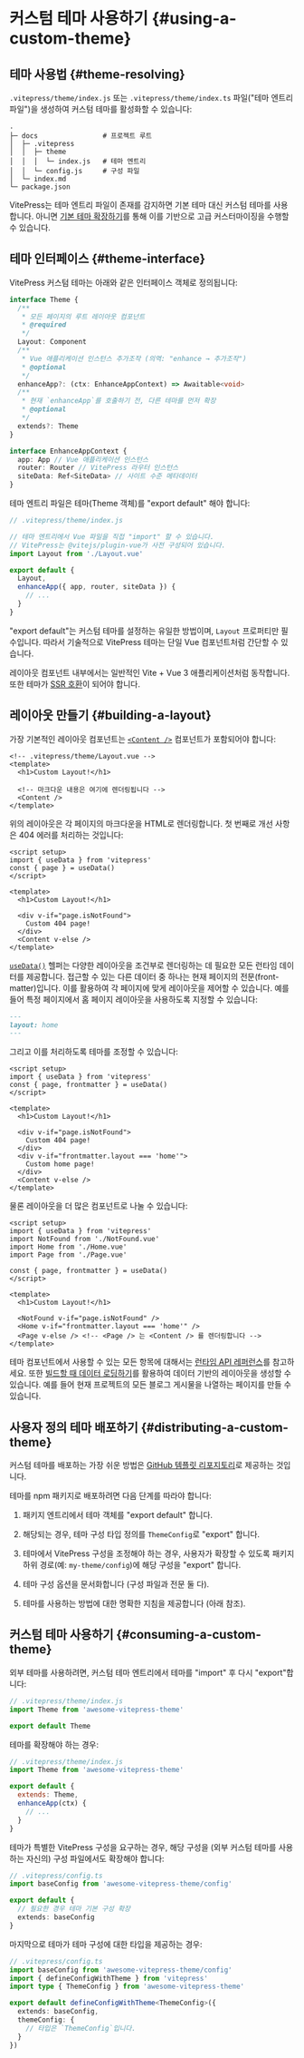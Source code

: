 # 커스텀 테마 사용하기 {#using-a-custom-theme}

## 테마 사용법 {#theme-resolving}

`.vitepress/theme/index.js` 또는 `.vitepress/theme/index.ts` 파일("테마 엔트리 파일")을 생성하여 커스텀 테마를 활성화할 수 있습니다:

```
.
├─ docs                # 프로젝트 루트
│  ├─ .vitepress
│  │  ├─ theme
│  │  │  └─ index.js   # 테마 엔트리
│  │  └─ config.js     # 구성 파일
│  └─ index.md
└─ package.json
```

VitePress는 테마 엔트리 파일이 존재를 감지하면 기본 테마 대신 커스텀 테마를 사용합니다. 아니면 [기본 테마 확장하기](./extending-default-theme)를 통해 이를 기반으로 고급 커스터마이징을 수행할 수 있습니다.

## 테마 인터페이스 {#theme-interface}

VitePress 커스텀 테마는 아래와 같은 인터페이스 객체로 정의됩니다:

```ts
interface Theme {
  /**
   * 모든 페이지의 루트 레이아웃 컴포넌트
   * @required
   */
  Layout: Component
  /**
   * Vue 애플리케이션 인스턴스 추가조작 (의역: "enhance → 추가조작")
   * @optional
   */
  enhanceApp?: (ctx: EnhanceAppContext) => Awaitable<void>
  /**
   * 현재 `enhanceApp`를 호출하기 전, 다른 테마를 먼저 확장
   * @optional
   */
  extends?: Theme
}

interface EnhanceAppContext {
  app: App // Vue 애플리케이션 인스턴스
  router: Router // VitePress 라우터 인스턴스
  siteData: Ref<SiteData> // 사이트 수준 메타데이터
}
```

테마 엔트리 파일은 테마(Theme 객체)를 "export default" 해야 합니다:

```js
// .vitepress/theme/index.js

// 테마 엔트리에서 Vue 파일을 직접 "import" 할 수 있습니다.
// VitePress는 @vitejs/plugin-vue가 사전 구성되어 있습니다.
import Layout from './Layout.vue'

export default {
  Layout,
  enhanceApp({ app, router, siteData }) {
    // ...
  }
}
```

"export default"는 커스텀 테마를 설정하는 유일한 방법이며, `Layout` 프로퍼티만 필수입니다. 따라서 기술적으로 VitePress 테마는 단일 Vue 컴포넌트처럼 간단할 수 있습니다.

레이아웃 컴포넌트 내부에서는 일반적인 Vite + Vue 3 애플리케이션처럼 동작합니다. 또한 테마가 [SSR 호환](./ssr-compat)이 되어야 합니다.

## 레이아웃 만들기 {#building-a-layout}

가장 기본적인 레이아웃 컴포넌트는 [`<Content />`](../reference/runtime-api#content) 컴포넌트가 포함되어야 합니다:

```vue
<!-- .vitepress/theme/Layout.vue -->
<template>
  <h1>Custom Layout!</h1>

  <!-- 마크다운 내용은 여기에 렌더링됩니다 -->
  <Content />
</template>
```

위의 레이아웃은 각 페이지의 마크다운을 HTML로 렌더링합니다. 첫 번째로 개선 사항은 404 에러를 처리하는 것입니다:

```vue{1-4,9-12}
<script setup>
import { useData } from 'vitepress'
const { page } = useData()
</script>

<template>
  <h1>Custom Layout!</h1>

  <div v-if="page.isNotFound">
    Custom 404 page!
  </div>
  <Content v-else />
</template>
```

[`useData()`](../reference/runtime-api#usedata) 헬퍼는 다양한 레이아웃을 조건부로 렌더링하는 데 필요한 모든 런타임 데이터를 제공합니다. 접근할 수 있는 다른 데이터 중 하나는 현재 페이지의 전문(front-matter)입니다. 이를 활용하여 각 페이지에 맞게 레이아웃을 제어할 수 있습니다. 예를 들어 특정 페이지에서 홈 페이지 레이아웃을 사용하도록 지정할 수 있습니다:

```md
---
layout: home
---
```

그리고 이를 처리하도록 테마를 조정할 수 있습니다:

```vue{3,12-14}
<script setup>
import { useData } from 'vitepress'
const { page, frontmatter } = useData()
</script>

<template>
  <h1>Custom Layout!</h1>

  <div v-if="page.isNotFound">
    Custom 404 page!
  </div>
  <div v-if="frontmatter.layout === 'home'">
    Custom home page!
  </div>
  <Content v-else />
</template>
```

물론 레이아웃을 더 많은 컴포넌트로 나눌 수 있습니다:

```vue{3-5,12-15}
<script setup>
import { useData } from 'vitepress'
import NotFound from './NotFound.vue'
import Home from './Home.vue'
import Page from './Page.vue'

const { page, frontmatter } = useData()
</script>

<template>
  <h1>Custom Layout!</h1>

  <NotFound v-if="page.isNotFound" />
  <Home v-if="frontmatter.layout === 'home'" />
  <Page v-else /> <!-- <Page /> 는 <Content /> 를 렌더링합니다 -->
</template>
```

테마 컴포넌트에서 사용할 수 있는 모든 항목에 대해서는 [런타임 API 레퍼런스](../reference/runtime-api)를 참고하세요. 또한 [빌드할 때 데이터 로딩하기](./data-loading)를 활용하여 데이터 기반의 레이아웃을 생성할 수 있습니다. 예를 들어 현재 프로젝트의 모든 블로그 게시물을 나열하는 페이지를 만들 수 있습니다.

## 사용자 정의 테마 배포하기 {#distributing-a-custom-theme}

커스텀 테마를 배포하는 가장 쉬운 방법은 [GitHub 템플릿 리포지토리](https://docs.github.com/en/repositories/creating-and-managing-repositories/creating-a-template-repository)로 제공하는 것입니다.

테마를 npm 패키지로 배포하려면 다음 단계를 따라야 합니다:

1. 패키지 엔트리에서 테마 객체를 "export default" 합니다.

2. 해당되는 경우, 테마 구성 타입 정의를 `ThemeConfig`로 "export" 합니다.

3. 테마에서 VitePress 구성을 조정해야 하는 경우, 사용자가 확장할 수 있도록 패키지 하위 경로(예: `my-theme/config`)에 해당 구성을 "export" 합니다.

4. 테마 구성 옵션을 문서화합니다 (구성 파일과 전문 둘 다).

5. 테마를 사용하는 방법에 대한 명확한 지침을 제공합니다 (아래 참조).

## 커스텀 테마 사용하기 {#consuming-a-custom-theme}

외부 테마를 사용하려면, 커스텀 테마 엔트리에서 테마를 "import" 후 다시 "export"합니다:

```js
// .vitepress/theme/index.js
import Theme from 'awesome-vitepress-theme'

export default Theme
```

테마를 확장해야 하는 경우:

```js
// .vitepress/theme/index.js
import Theme from 'awesome-vitepress-theme'

export default {
  extends: Theme,
  enhanceApp(ctx) {
    // ...
  }
}
```

테마가 특별한 VitePress 구성을 요구하는 경우, 해당 구성을 (외부 커스텀 테마를 사용하는 자신의) 구성 파일에서도 확장해야 합니다:

```ts
// .vitepress/config.ts
import baseConfig from 'awesome-vitepress-theme/config'

export default {
  // 필요한 경우 테마 기본 구성 확장
  extends: baseConfig
}
```

마지막으로 테마가 테마 구성에 대한 타입을 제공하는 경우:

```ts
// .vitepress/config.ts
import baseConfig from 'awesome-vitepress-theme/config'
import { defineConfigWithTheme } from 'vitepress'
import type { ThemeConfig } from 'awesome-vitepress-theme'

export default defineConfigWithTheme<ThemeConfig>({
  extends: baseConfig,
  themeConfig: {
    // 타입은 `ThemeConfig`입니다.
  }
})
```
